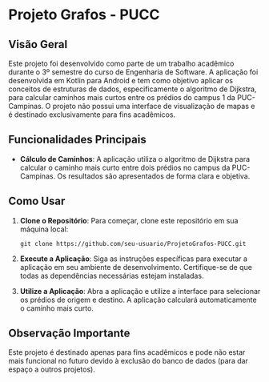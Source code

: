 # Projeto Grafos - PUCC

## Visão Geral

Este projeto foi desenvolvido como parte de um trabalho acadêmico durante o 3º semestre do curso de Engenharia de Software. A aplicação foi desenvolvida em Kotlin para Android e tem como objetivo aplicar os conceitos de estruturas de dados, especificamente o algoritmo de Dijkstra, para calcular caminhos mais curtos entre os prédios do campus 1 da PUC-Campinas. O projeto não possui uma interface de visualização de mapas e é destinado exclusivamente para fins acadêmicos.

## Funcionalidades Principais

- **Cálculo de Caminhos**: A aplicação utiliza o algoritmo de Dijkstra para calcular o caminho mais curto entre dois prédios no campus da PUC-Campinas. Os resultados são apresentados de forma clara e objetiva.

## Como Usar

1. **Clone o Repositório**: Para começar, clone este repositório em sua máquina local:

   ```
   git clone https://github.com/seu-usuario/ProjetoGrafos-PUCC.git
   ```

2. **Execute a Aplicação**: Siga as instruções específicas para executar a aplicação em seu ambiente de desenvolvimento. Certifique-se de que todas as dependências necessárias estejam instaladas.

3. **Utilize a Aplicação**: Abra a aplicação e utilize a interface para selecionar os prédios de origem e destino. A aplicação calculará automaticamente o caminho mais curto.

## Observação Importante

Este projeto é destinado apenas para fins acadêmicos e pode não estar mais funcional no futuro devido à exclusão do banco de dados (para dar espaço a outros projetos).
